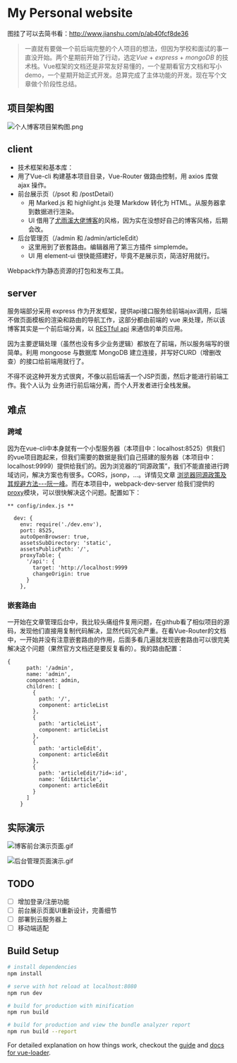 # My Personal website

图挂了可以去简书看：http://www.jianshu.com/p/ab40fcf8de36

> 一直就有要做一个前后端完整的个人项目的想法，但因为学校和面试的事一直没开始。两个星期前开始了行动，选定*Vue* + *express* + *mongoDB* 的技术栈。Vue框架的文档还是非常友好易懂的，一个星期看官方文档和写小demo，一个星期开始正式开发。总算完成了主体功能的开发。现在写个文章做个阶段性总结。

## 项目架构图

![个人博客项目架构图.png](http://upload-images.jianshu.io/upload_images/2575359-3cdbc655b2f026e6.png?imageMogr2/auto-orient/strip%7CimageView2/2/w/1240)
## client
- 技术框架和基本库：
 - 用了Vue-cli 构建基本项目目录，Vue-Router 做路由控制，用 axios 库做 ajax 操作。
- 前台展示页（/psot 和 /postDetail）
  - 用 Marked.js 和 highlight.js 处理 Markdow 转化为 HTML。从服务器拿到数据进行渲染。
  - UI 借用了[尤雨溪大佬博客](http://blog.evanyou.me/)的风格，因为实在没想好自己的博客风格，后期会改。
- 后台管理页（/admin 和 /admin/articleEdit）
  - 这里用到了嵌套路由。编辑器用了第三方插件 simplemde。
  - UI 用 element-ui 很快能搭建好，毕竟不是展示页，简洁好用就行。

Webpack作为静态资源的打包和发布工具。

## server

服务端部分采用 express 作为开发框架，提供api接口服务给前端ajax调用，后端不做页面模板的渲染和路由的导航工作，这部分都由前端的 vue 来处理，所以该博客其实是一个前后端分离，以 [RESTful api](http://www.ruanyifeng.com/blog/2014/05/restful_api.html) 来通信的单页应用。

因为主要逻辑处理（虽然也没有多少业务逻辑）都放在了前端，所以服务端写的很简单。利用 mongoose 与数据库 MongoDB 建立连接，并写好CURD（增删改查）的接口给前端用就行了。

不得不说这种开发方式很爽，不像以前后端丢一个JSP页面，然后才能进行前端工作。我个人认为 业务进行前后端分离，而个人开发者进行全栈发展。

## 难点
### 跨域
因为在vue-cli中本身就有一个小型服务器（本项目中：localhost:8525）供我们的vue项目跑起来，但我们需要的数据是我们自己搭建的服务器（本项目中：localhost:9999）提供给我们的。因为浏览器的“同源政策”，我们不能直接进行跨域访问，解决方案也有很多。CORS，jsonp，...。详情见文章 [浏览器同源政策及其规避方法---阮一峰](http://www.ruanyifeng.com/blog/2016/04/same-origin-policy.html)。而在本项目中，webpack-dev-server 给我们提供的[proxy](https://webpack.github.io/docs/webpack-dev-server.html#proxy)模块，可以很快解决这个问题。配置如下：
```
** config/index.js **

  dev: {
    env: require('./dev.env'),
    port: 8525,
    autoOpenBrowser: true,
    assetsSubDirectory: 'static',
    assetsPublicPath: '/',
    proxyTable: {
      '/api': {
        target: 'http://localhost:9999
        changeOrigin: true
      }
    },
```
### 嵌套路由
一开始在文章管理后台中，我比较头痛组件复用问题，在github看了相似项目的源码，发现他们直接用复制代码解决，显然代码冗余严重。在看Vue-Router的文档中，一开始并没有注意嵌套路由的作用，后面多看几遍就发现嵌套路由可以很完美解决这个问题（果然官方文档还是要反复看的）。我的路由配置：
```
{
      path: '/admin',
      name: 'admin',
      component: admin,
      children: [
        {
          path: '/',
          component: articleList
        },
        {
          path: 'articleList',
          component: articleList
        },
        {
          path: 'articleEdit',
          component: articleEdit
        },
        {
          path: 'articleEdit/?id=:id',
          name: 'EditArticle',
          component: articleEdit
        }
      ]
    }
```

## 实际演示

![博客前台演示页面.gif](http://upload-images.jianshu.io/upload_images/2575359-a4915b5e97e419ec.gif?imageMogr2/auto-orient/strip)


![后台管理页面演示.gif](http://upload-images.jianshu.io/upload_images/2575359-770cfb9e8898a329.gif?imageMogr2/auto-orient/strip)

## TODO
- [ ] 增加登录/注册功能
- [ ] 前台展示页面UI重新设计，完善细节
- [ ] 部署到云服务器上
- [ ] 移动端适配

## Build Setup

``` bash
# install dependencies
npm install

# serve with hot reload at localhost:8080
npm run dev

# build for production with minification
npm run build

# build for production and view the bundle analyzer report
npm run build --report

```

For detailed explanation on how things work, checkout the [guide](http://vuejs-templates.github.io/webpack/) and [docs for vue-loader](http://vuejs.github.io/vue-loader).
